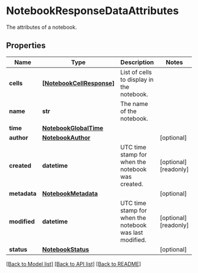 # NotebookResponseDataAttributes

The attributes of a notebook.

## Properties
Name | Type | Description | Notes
------------ | ------------- | ------------- | -------------
**cells** | [**[NotebookCellResponse]**](NotebookCellResponse.md) | List of cells to display in the notebook. | 
**name** | **str** | The name of the notebook. | 
**time** | [**NotebookGlobalTime**](NotebookGlobalTime.md) |  | 
**author** | [**NotebookAuthor**](NotebookAuthor.md) |  | [optional] 
**created** | **datetime** | UTC time stamp for when the notebook was created. | [optional] [readonly] 
**metadata** | [**NotebookMetadata**](NotebookMetadata.md) |  | [optional] 
**modified** | **datetime** | UTC time stamp for when the notebook was last modified. | [optional] [readonly] 
**status** | [**NotebookStatus**](NotebookStatus.md) |  | [optional] 

[[Back to Model list]](README.md#documentation-for-models) [[Back to API list]](README.md#documentation-for-api-endpoints) [[Back to README]](README.md)



